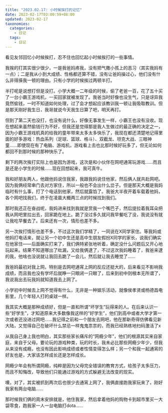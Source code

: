 ```yaml
---
title: "2023.02.17: 小时候挨打的记忆"
date: 2023-02-17T03:00:59+08:00
updated: 2023-02-17
taxonomies:
  categories:
    - 日记
  tags:
    - 日记
---
```


看见友邻回忆小时候挨打，忍不住也回忆起小时候挨打的一些事情。

我挨的打其实很少很少，一是我爸妈疼我，没有把气撒小孩上的恶习（其实我妈有一点）；二是我从小到大成绩、性格都还算不错，没有让爸妈操过心，他们没有什么非得揍我一顿的理由。只有小学的时候挨过两顿半打。

半打呢是说想打但是没打。小学大概一二年级的时候，偷了老爸一百，花了五十买了一台小霸王游戏机，一买回家就被发现了。我爸当时好像也没生气，只是讶异我竟然偷钱，一时不知道如何处理，过了会才想起应该教训我一顿让我吸取教训。但是那天刚好我生日，我哥就说今天我生日算了吧，明天再打。

但到了第二天也没打，也没有说什么，好像无事发生一样，小霸王也没有没收。现在想起来虽然偷钱行为不好，但我还是觉得那是我人生做过的最正确的决定之一，因为小霸王游戏机真的给我的童年带来太多太多快乐了，我现在都还清楚地记得里面的好多游戏：热血系列（足球、篮球、格斗）、双截龙、坦克大战、三眼神童……即使现在有了电脑、游戏机，游戏看上去也比那时候好玩多了，但无论如何都回不到那时候的那种快乐了。

剩下的两次挨打实际上也是因为游戏，这次是和小伙伴在网吧通宵玩游戏……而且是还是小学生的时候……现在回想起来，我可真牛。

我和好朋友两人，他跟他妈说住我家，我跟我妈说住他家，然后俩人就共赴网吧。因为我俩经常串门去对方家住，所以一般也不会出什么岔子。但是那天大概是我妈临时有什么事，打了个电话到他家，然后就露馅了。我爸大半夜开着车载着他妈，各个网吧找我们，终于在凌晨大概两三点的时候找到我们。

那时我还正在奋战呢，我妈进来找到我就是赏我一个嘴巴子，然后提拉着我耳朵把我从网吧里拉出去，回家跪在地上。跪了没过多久就问我早餐吃了没，我说没有就让我吃早餐去了。后来还有一次，情形也差不多。

另一次挨打情形也差不多，不过这次我们学精了，一同说在X同学家住。等我妈或他妈打电话来，就让另一个初中生还是高中生朋友假扮X同学的家长，说我们确实在他家住——后面确实打来了，我们俩特紧张地听着，确定没什么问题后又开心地玩起来。结果不知道哪出了纰漏，又给我俩逮了，不过这次我妈睡着了，我爸来逮的我，他啥也没说就让我回去跪了一会儿，然后就让我去睡觉了……

我爸妈最初对我上网，特别是去网吧通宵上网的反应还挺大的，后来看见不影响我成绩，而且我也没有学坏后就睁一只眼闭一只眼了，后来到初中则根本无所谓了，我说我出去玩我妈就知道我去上网了。

小学初中时候去上网不觉得有什么，无非是一种娱乐活动，就像侯孝贤或杨德昌电影里，几个年轻人打的桌球一样。

我其实大概是那种成绩好，但是一直和所谓“坏学生”玩得来的人。在后来认识一些“好学生”，才知道原来大多数像我这样的“好学生”，他们到高中或者大学才第一次或者还没进过网吧……我记得之前和一个朋友去网吧，他在那新奇得仿佛看见新大陆，又觉得自己在破坏什么禁忌一样鬼鬼祟祟的，而我已经熟练地扫码激活了x

从我自己身上我也明白，其实那些家长痛斥的“网瘾少年”，他们的根源其实来自家庭，来自于父母。要论玩的游戏种类，玩的时长，我未必比那些网瘾少年少，但我从来没有成瘾，也没有因此影响成绩或者性情变得怎么样；另一个和我一起通宵的好友也是，大家该怎样成长还是怎样成长。

网瘾少年会有所谓网瘾，纯粹是因为父母完全错误的教育方式，给孩子太多压力，而且不知悔改，导致他们只能通过游戏的方式躲避无法改变的现实。

噢，对了，其实被抓到两次后也很少去通宵上网了，我俩直接跑我家玩来了，刚好我家有两台电脑……

那时候我们俩的周末安排就是，他住我家，然后拿着他妈的购物卡到超市里买一大袋零食，跑我家一人一台电脑打dota……